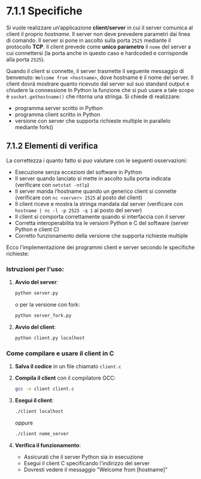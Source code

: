 # 7.1.1 Specifiche
Si vuole realizzare un’applicazione **client/server** in cui il server comunica al client il
proprio *hostname*. Il server non deve prevedere parametri dai linea di comando. Il
server si pone in ascolto sulla porta `2525` mediante il protocollo **TCP**. Il client prevede
come **unico parametro** il `nome` del server a cui connettersi (la porta anche in questo
caso e hardcoded e corrisponde alla porta `2525`).

Quando il client si connette, il server trasmette il seguente messaggio di benvenuto:
`Welcome from <hostname>`, dove hostname è il nome del server. Il client dovrà
mostrare quanto ricevuto dal server sul suo standard output e chiudere la connessione
In Python la funzione che si può usare a tale scopo è `socket.gethostname()`
che ritorna una stringa.
Si chiede di realizzare:
- programma server scritto in Python
- programma client scritto in Python
- versione con server che supporta richieste multiple in parallelo mediante fork()

## 7.1.2 Elementi di verifica
La correttezza i quanto fatto si puo valutare con le seguenti osservazioni:
- Esecuzione senza eccezioni del software in Python
- Il server quando lanciato si mette in ascolto sulla porta indicata (verificare con `netstat -ntlp`)
- Il server manda l’hostname quando un generico client si connette (verificare con `nc <server> 2525` al posto del client)
- Il client riceve e mostra la stringa mandata dal server (verificare con `hostname | nc -l -p 2525 -q 1` al posto del server)
- Il client si comporta correttamente quando si interfaccia con il server
- Corretta interoperabilita tra le versioni Python e C del software (server Python e client C)
- Corretto funzionamento della versione che supporta richieste multiple

Ecco l'implementazione dei programmi client e server secondo le specifiche richieste:

### Istruzioni per l'uso:

1. **Avvio del server**:
   ```bash
   python server.py
   ```
   o per la versione con fork:
   ```bash
   python server_fork.py
   ```

2. **Avvio del client**:
   ```bash
   python client.py localhost
   ```
### Come compilare e usare il client in C

1. **Salva il codice** in un file chiamato `client.c`

2. **Compila il client** con il compilatore GCC:
   ```bash
   gcc -o client client.c
   ```

3. **Esegui il client**:
   ```bash
   ./client localhost
   ```
   oppure
   ```bash
   ./client nome_server
   ```

4. **Verifica il funzionamento**:
   - Assicurati che il server Python sia in esecuzione
   - Esegui il client C specificando l'indirizzo del server
   - Dovresti vedere il messaggio "Welcome from [hostname]"
